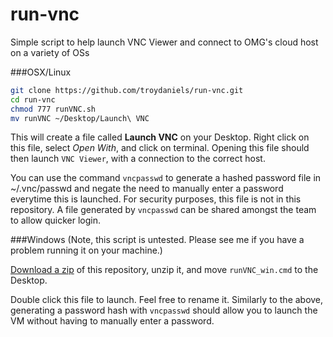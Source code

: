 # run-vnc

Simple script to help launch VNC Viewer and connect to OMG's cloud host on a variety of OSs

###OSX/Linux
```bash
git clone https://github.com/troydaniels/run-vnc.git
cd run-vnc
chmod 777 runVNC.sh
mv runVNC ~/Desktop/Launch\ VNC
```

This will create a file called **Launch VNC** on your Desktop.
Right click on this file, select *Open With*, and click on terminal.
Opening this file should then launch `VNC Viewer`, with a connection to the correct host.

You can use the command `vncpasswd` to generate a hashed password file in ~/.vnc/passwd and negate the need to manually enter a password everytime this is launched. For security purposes, this file is not in this repository.
A file generated by `vncpasswd` can be shared amongst the team to allow quicker login.

###Windows
(Note, this script is untested. Please see me if you have a problem running it on your machine.)

[Download a zip](https://github.com/troydaniels/run-vnc/archive/master.zip) of this repository, unzip it, and move `runVNC_win.cmd` to the Desktop.

Double click this file to launch. Feel free to rename it.
Similarly to the above, generating a password hash with `vncpasswd` should allow you to launch the VM without having to manually enter a password.

